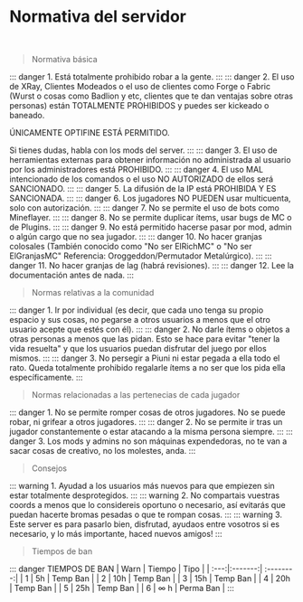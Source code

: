 # Normativa del servidor

<br/>

> Normativa básica

::: danger 1.
Está totalmente prohibido robar a la gente.
:::
::: danger 2.
El uso de XRay, Clientes Modeados o el uso de clientes como Forge o Fabric (Wurst o cosas como Badlion y etc, clientes que te dan ventajas sobre otras personas) están TOTALMENTE PROHIBIDOS y puedes ser kickeado o baneado.

ÚNICAMENTE OPTIFINE ESTÁ PERMITIDO.

Si tienes dudas, habla con los mods del server.
:::
::: danger 3.
El uso de herramientas externas para obtener información no administrada al usuario por los administradores está PROHIBIDO.
:::
::: danger 4.
El uso MAL intencionado de los comandos o el uso NO AUTORIZADO de ellos será SANCIONADO.
:::
::: danger 5.
La difusión de la IP está PROHIBIDA Y ES SANCIONADA.
:::
::: danger 6.
Los jugadores NO PUEDEN usar multicuenta, solo con autorización.
:::
::: danger 7.
No se permite el uso de bots como Mineflayer.
:::
::: danger 8.
No se permite duplicar ítems, usar bugs de MC o de Plugins.
:::
::: danger 9.
No está permitido hacerse pasar por mod, admin o algún cargo que no sea jugador.
:::
::: danger 10.
No hacer granjas colosales (También conocido como "No ser ElRichMC" o "No ser ElGranjasMC" Referencia: Oroggeddon/Permutador Metalúrgico).
:::
::: danger 11.
No hacer granjas de lag (habrá revisiones).
:::
::: danger 12.
Lee la documentación antes de nada.
::: 

> Normas relativas a la comunidad

::: danger 1.
Ir por individual (es decir, que cada uno tenga su propio espacio y sus cosas, no pegarse a otros usuarios a menos que el otro usuario acepte que estés con él).
:::
::: danger 2.
No darle ítems o objetos a otras personas a menos que las pidan. Esto se hace para evitar "tener la vida resuelta" y que los usuarios puedan disfrutar del juego por ellos mismos.
:::
::: danger 3.
No persegir a Piuni ni estar pegada a ella todo el rato. Queda totalmente prohibido regalarle ítems a no ser que los pida ella específicamente.
:::

> Normas relacionadas a las pertenecias de cada jugador

::: danger 1.
No se permite romper cosas de otros jugadores. No se puede robar, ni grifear a otros jugadores.
:::
::: danger 2.
No se permite ir tras un jugador constantemente o estar atacando a la misma persona siempre.
:::
::: danger 3.
Los mods y admins no son máquinas expendedoras, no te van a sacar cosas de creativo, no los molestes, anda.
:::

> Consejos

::: warning 1.
Ayudad a los usuarios más nuevos para que empiezen sin estar totalmente desprotegidos.
:::
::: warning 2.
No compartais vuestras coords a menos que lo considereis oportuno o necesario, así evitarás que puedan hacerte bromas pesadas o que te rompan cosas.
:::
::: warning 3.
Este server es para pasarlo bien, disfrutad, ayudaos entre vosotros si es necesario, y lo más importante, haced nuevos amigos!
:::

> Tiempos de ban 

::: danger TIEMPOS DE BAN
| Warn | Tiempo  | Tipo      |
| :---:|:-------:| :--------:|
| 1    | 5h      | Temp Ban  |
| 2    | 10h     | Temp Ban  |
| 3    | 15h     | Temp Ban  |
| 4    | 20h     | Temp Ban  |
| 5    | 25h     | Temp Ban  |
| 6    | ∞ h     | Perma Ban |
:::
